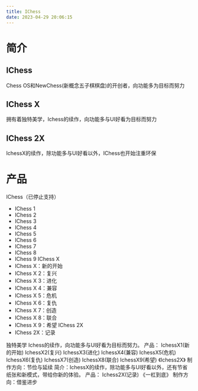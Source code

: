 ```yaml
---
title: IChess
date: 2023-04-29 20:06:15
---
```

# 简介
## IChess
Chess OS和NewChess(新概念五子棋棋盘)的开创者，向功能多为目标而努力
## IChess X
拥有着独特美学，Ichess的续作，向功能多与UI好看为目标而努力
## IChess 2X
IchessX的续作，除功能多与UI好看以外，IChess也开始注重环保
# 产品
IChess（已停止支持）
- IChess 1
- IChess 2
- IChess 3
- IChess 4
- IChess 5
- IChess 6
- IChess 7
- IChess 8
- IChess 9
IChess X
- IChess X：新的开始
- IChess X 2：复兴
- IChess X 3：进化
- IChess X 4：兼容
- IChess X 5：危机
- IChess X 6：复仇
- IChess X 7：创造
- IChess X 8：联合
- IChess X 9：希望
IChess 2X
- IChess 2X：记录

独特美学 
Ichess的续作，向功能多与UI好看为目标而努力。 产品： IchessX1(新的开始) IchessX2(复兴) IchessX3(进化) IchessX4(兼容) IchessX5(危机) IchessX6(复仇) IchessX7(创造) IchessX8(联合) IchessX9(希望) 《Ichess2X》 制作方向：节俭与延续 简介：IchessX的续作，除功能多与UI好看以外，还有节省纸张和新模式，带给你新的体验。 产品： Ichess2X(记录) 《一杠到底》 制作方向：借鉴进步 
